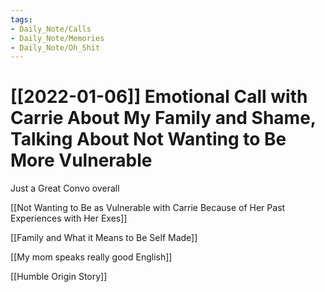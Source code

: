 ```yaml
---
tags:
- Daily_Note/Calls
- Daily_Note/Memories
- Daily_Note/Oh_Shit
---
```


# [[2022-01-06]] Emotional Call with Carrie About My Family and Shame, Talking About Not Wanting to Be More Vulnerable

  

Just a Great Convo overall

[[Not Wanting to Be as Vulnerable with Carrie Because of Her Past Experiences with Her Exes]]

[[Family and What it Means to Be Self Made]]

[[My mom speaks really good English]]

[[Humble Origin Story]]